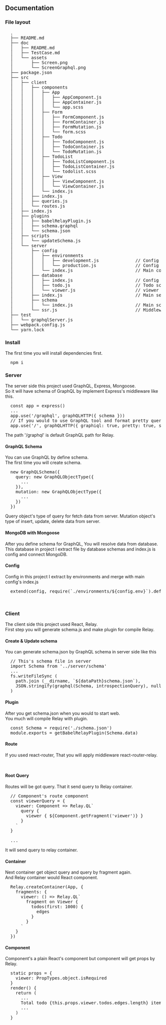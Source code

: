 <h2>Documentation</h2>
<h3>File layout</h3>
<pre>
  .
  ├── README.md
  ├── doc
  │   ├── README.md
  │   ├── TestCase.md
  │   └── assets
  │       ├── Screen.png
  │       └── ScreenGraphql.png
  ├── package.json
  ├── src
  │   ├── client
  │   │   ├── components
  │   │   │   ├── App
  │   │   │   │   ├── AppComponent.js
  │   │   │   │   ├── AppContainer.js
  │   │   │   │   └── app.scss
  │   │   │   ├── Form
  │   │   │   │   ├── FormComponent.js
  │   │   │   │   ├── FormContainer.js
  │   │   │   │   ├── FormMutation.js
  │   │   │   │   └── form.scss
  │   │   │   ├── Todo
  │   │   │   │   ├── TodoComponent.js
  │   │   │   │   ├── TodoContainer.js
  │   │   │   │   └── TodoMutation.js
  │   │   │   ├── TodoList
  │   │   │   │   ├── TodoListComponent.js
  │   │   │   │   ├── TodoListContainer.js
  │   │   │   │   └── todolist.scss
  │   │   │   ├── View
  │   │   │   │   ├── ViewComponent.js
  │   │   │   │   └── ViewContainer.js
  │   │   │   └── index.js
  │   │   ├── index.js
  │   │   ├── queries.js
  │   │   └── routes.js
  │   ├── index.js
  │   ├── plugins
  │   │   ├── babelRelayPlugin.js
  │   │   ├── schema.graphql
  │   │   └── schema.json
  │   ├── scripts
  │   │   └── updateSchema.js
  │   └── server
  │       ├── config
  │       │   ├── environments
  │       │   │   ├── development.js              // Config in development
  │       │   │   └── production.js               // Config in production
  │       │   └── index.js                        // Main config
  │       ├── database
  │       │   ├── index.js                        // Config and connect
  │       │   ├── todo.js                         // Todo schema from database
  │       │   └── viewer.js                       // viewer schema
  │       ├── index.js                            // Main server
  │       ├── schema
  │       │   └── index.js                        // Main schema
  │       └── ssr.js                              // Middleware for rendering
  ├── test
  │   └── graphqlServer.js
  ├── webpack.config.js
  └── yarn.lock
</pre>
<h3>Install</h3>
  The first time you will install dependencies first.
<pre>
  npm i
</pre>
<h3>Server</h3>
  The server side this project used GraphQL, Express, Mongoose.<br/>
  So it will have schema of GraphQL by implement Express's middleware like this.
<pre>
  const app = express()
  ...
  app.use('/graphql', graphQLHTTP({ schema }))
  // If you would to use GraphQL tool and format pretty query
  app.use('/', graphQLHTTP({ graphiql: true, pretty: true, schema }))
</pre>
  The path '/graphql' is default GraphQL path for Relay.
<h4>GraphQL Schema</h4>
  You can use GraphQL by define schema.<br/>
  The first time you will create schema.
<pre>
  new GraphQLSchema({
    query: new GraphQLObjectType({
      ...
    }),
    mutation: new GraphQLObjectType({
      ...
    })
  })
</pre>
  Query object's type of query for fetch data from server.
  Mutation object's type of insert, update, delete data from server.
<h4>MongoDB with Mongoose</h4>
  After you define schema for GraphQL, You will resolve data from database.
  This database in project I extract file by database schemas and index.js is  config and connect MongoDB.
<h4>Config</h4>
  Config in this project I extract by environments and merge with main config's index.js
<pre>
  extend(config, require(`./environments/${config.env}`).default)
</pre>

<br/>

<h3>Client</h3>
  The client side this project used React, Relay.<br/>
  First step you will generate schema.js and make plugin for compile Relay.
<h4>Create & Update schema</h4>
  You can generate schema.json by GraphQL schema in server side like this
<pre>
  // This's schema file in server
  import Schema from '../server/schema'
  ...
  fs.writeFileSync (
    path.join (__dirname, `${dataPath}schema.json`),
    JSON.stringify(graphql(Schema, introspectionQuery), null, 2)
  )
</pre>
<h4>Plugin</h4>
  After you get schema.json when you would to start web.<br/>
  You much will compile Relay with plugin.<br/>
<pre>
  const Schema = require('./schema.json')
  module.exports = getBabelRelayPlugin(Schema.data)
</pre>  
<h4>Route</h4>
  If you used react-router, That you will apply middleware react-router-relay.
<pre>
  <Router render={applyRouterMiddleware(useRelay.default)} ... />
</pre>
<h4>Root Query</h4>
  Routes will be got query. That it send query to Relay container.
<pre>
  // Component's route component
  const viewerQuery = {
    viewer: Component => Relay.QL`
      query {
        viewer { ${Component.getFragment('viewer')} }
      }
    `
  }
  <Route path="/" component={App} queries={viewerQuery}>
  ...
</pre>
  It will send query to relay container.
<h4>Container</h4>
  Next container get object query and query by fragment again.<br/>
  And Relay container would React component.
<pre>
  Relay.createContainer(App, {
    fragments: {
      viewer: () => Relay.QL`
        fragment on Viewer {
          todos(first: 1000) {
            edges
          }
        }
      `
    }
  })
</pre>
<h4>Component</h4>
  Component's a plain React's component but component will get props by Relay.<br/>
<pre>
  static props = {
    viewer: PropTypes.object.isRequired
  }
  render() {
    return (
      ...
      <span className={style.title}>Total todo {this.props.viewer.todos.edges.length} item</span>
      ...
    )
  }
</pre>
